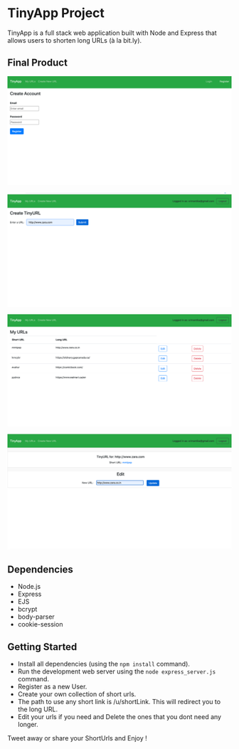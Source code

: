 # TinyApp Project

TinyApp is a full stack web application built with Node and Express that allows users to shorten long URLs (à la bit.ly).

## Final Product

!["Screenshot of Register page"](https://github.com/srimantika/tinyapp/blob/master/docs/Register.png)

!["Screenshot of Create URL page"](https://github.com/srimantika/tinyapp/blob/master/docs/CreateTinyURL.png)

!["Screenshot of URLs page"](https://github.com/srimantika/tinyapp/blob/master/docs/URLpage.png)

!["Screenshot of Edit URLs page"](https://github.com/srimantika/tinyapp/blob/master/docs/EditURLPage.png)

## Dependencies

- Node.js
- Express
- EJS
- bcrypt
- body-parser
- cookie-session

## Getting Started

- Install all dependencies (using the `npm install` command).
- Run the development web server using the `node express_server.js` command.
- Register as a new User.
- Create your own collection of short urls.
- The path to use any short link is /u/shortLink. This will redirect you to the long URL.
- Edit your urls if you need and Delete the ones that you dont need any longer.

Tweet away or share your ShortUrls and Enjoy !